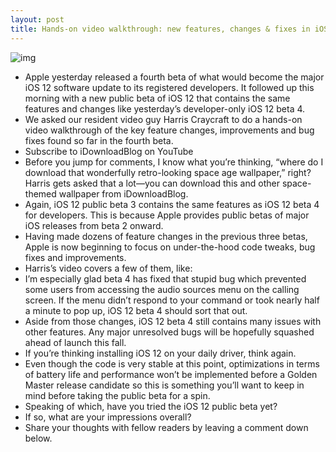 ```yaml
---
layout: post
title: Hands-on video walkthrough: new features, changes & fixes in iOS 12 beta 4
---
```

![img](http://media.idownloadblog.com/wp-content/uploads/2018/07/iOS-12-teaser.jpg)
* Apple yesterday released a fourth beta of what would become the major iOS 12 software update to its registered developers. It followed up this morning with a new public beta of iOS 12 that contains the same features and changes like yesterday’s developer-only iOS 12 beta 4.
* We asked our resident video guy Harris Craycraft to do a hands-on video walkthrough of the key feature changes, improvements and bug fixes found so far in the fourth beta.
* Subscribe to iDownloadBlog on YouTube
* Before you jump for comments, I know what you’re thinking, “where do I download that wonderfully retro-looking space age wallpaper,” right? Harris gets asked that a lot—you can download this and other space-themed wallpaper from iDownloadBlog.
* Again, iOS 12 public beta 3 contains the same features as iOS 12 beta 4 for developers. This is because Apple provides public betas of major iOS releases from beta 2 onward.
* Having made dozens of feature changes in the previous three betas, Apple is now beginning to focus on under-the-hood code tweaks, bug fixes and improvements.
* Harris’s video covers a few of them, like:
* I’m especially glad beta 4 has fixed that stupid bug which prevented some users from accessing the audio sources menu on the calling screen. If the menu didn’t respond to your command or took nearly half a minute to pop up, iOS 12 beta 4 should sort that out.
* Aside from those changes, iOS 12 beta 4 still contains many issues with other features. Any major unresolved bugs will be hopefully squashed ahead of launch this fall.
* If you’re thinking installing iOS 12 on your daily driver, think again.
* Even though the code is very stable at this point, optimizations in terms of battery life and performance won’t be implemented before a Golden Master release candidate so this is something you’ll want to keep in mind before taking the public beta for a spin.
* Speaking of which, have you tried the iOS 12 public beta yet?
* If so, what are your impressions overall?
* Share your thoughts with fellow readers by leaving a comment down below.

